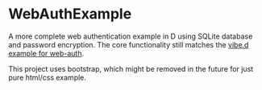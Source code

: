 # WebAuthExample
A more complete web authentication example in D using SQLite database and password encryption.
The core functionality still matches the [vibe.d example for web-auth](https://github.com/vibe-d/vibe.d/tree/master/examples/web-auth).

This project uses bootstrap, which might be removed in the future for just pure html/css example.